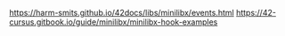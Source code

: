 https://harm-smits.github.io/42docs/libs/minilibx/events.html
https://42-cursus.gitbook.io/guide/minilibx/minilibx-hook-examples

